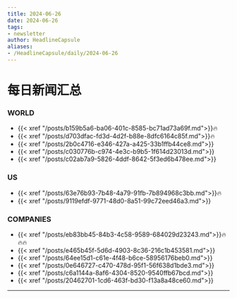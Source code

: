 ```yaml
---
title: 2024-06-26
date: 2024-06-26
tags: 
- newsletter
author: HeadlineCapsule
aliases: 
- /HeadlineCapsule/daily/2024-06-26
---
```


# 每日新闻汇总

### WORLD

- {{< xref "/posts/b159b5a6-ba06-401c-8585-bc71ad73a69f.md">}}🔥
- {{< xref "/posts/d703dfac-fd3d-4d2f-b88e-8dfc6164c85f.md">}}🔥
- {{< xref "/posts/2b0c4716-e346-427a-a425-33b1ffb44ce8.md">}}
- {{< xref "/posts/c030776b-c974-4e3c-b9b5-1f614d23013d.md">}}
- {{< xref "/posts/c02ab7a9-5826-4ddf-8642-5f3ed6b478ee.md">}}

### US

- {{< xref "/posts/63e76b93-7b48-4a79-91fb-7b894968c3bb.md">}}🔥
- {{< xref "/posts/9119efdf-9771-48d0-8a51-99c72eed46a3.md">}}

### COMPANIES

- {{< xref "/posts/eb83bb45-84b3-4c58-9589-684029d23243.md">}}🔥🔥🔥
- {{< xref "/posts/e465b45f-5d6d-4903-8c36-216c1b453581.md">}}
- {{< xref "/posts/64ee15d1-c61e-4f48-b6ce-58956176beb0.md">}}
- {{< xref "/posts/0e646727-c470-478d-95f1-56f638d1bde3.md">}}
- {{< xref "/posts/c6a1144a-8af6-4304-8520-9540ffb67bcd.md">}}
- {{< xref "/posts/20462701-1cd6-463f-bd30-f13a8a48ce60.md">}}

---

